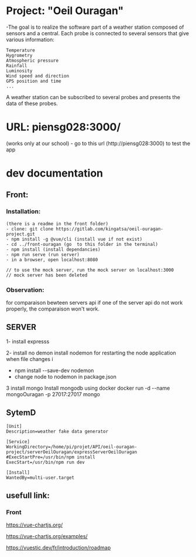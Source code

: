 # Project: "Oeil Ouragan"
 -The goal is to realize the software part of a weather station composed of sensors and a central. Each probe is connected to several sensors that give various information:

    Temperature
    Hygrometry
    Atmospheric pressure
    Rainfall
    Luminosity
    Wind speed and direction
    GPS position and time
    ...

A weather station can be subscribed to several probes and presents the data of these probes.

# URL: piensg028:3000/ 
(works only at our school)
    - go to this url (http://piensg028:3000) to test the app 
# dev documentation

## Front: 

### Installation:
    (there is a readme in the front folder)
    - clone: git clone https://gitlab.com/kingatsa/oeil-ouragan-project.git
    - npm install -g @vue/cli (install vue if not exist)
    - cd ../front-ouragan (go  to this folder in the terminal)
    - npm install (install dependancies)
    - npm run serve (run server)
    - in a browser, open localhost:8080

    // to use the mock server, run the mock server on localhost:3000
    // mock server has been deleted
### Observation: 
   for comparaison bewteen servers api if one of the server api do not work properly, the comparaison won't work.

## SERVER
1- install expresss

2- install no demon 
install nodemon for restarting the node application when file changes i

-   npm install --save-dev nodemon
-   change node to nodemon in package.json

3 install mongo
    Install mongodb  using docker 
    docker run -d --name mongoOuragan -p 27017:27017 mongo

## SytemD
```
[Unit]
Description=weather fake data generator

[Service]
WorkingDirectory=/home/pi/projet/API/oeil-ouragan-project/serverOeilOuragan/expressServerOeilOuragan
#ExecStartPre=/usr/bin/npm install
ExecStart=/usr/bin/npm run dev

[Install]
WantedBy=multi-user.target
```
## usefull link:
### Front
 https://vue-chartjs.org/

 https://vue-chartjs.org/examples/

 https://vuestic.dev/fr/introduction/roadmap


